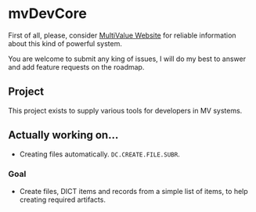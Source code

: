 # mvDevCore

First of all, please, consider [MultiValue Website](https://www.pickmultivalue.com) for reliable information about this kind of powerful system.  

You are welcome to submit any king of issues, I will do my best to answer and add feature requests on the roadmap.

## Project
This project exists to supply various tools for developers in MV systems.

## Actually working on... 
- Creating files automatically. `DC.CREATE.FILE.SUBR`.

### Goal
- Create files, DICT items and records from a simple list of items, to help creating required artifacts.